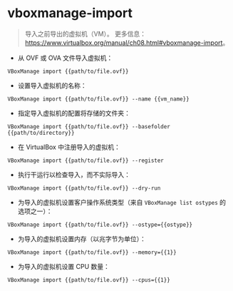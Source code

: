 # vboxmanage-import

> 导入之前导出的虚拟机（VM）。
> 更多信息：<https://www.virtualbox.org/manual/ch08.html#vboxmanage-import>。

- 从 OVF 或 OVA 文件导入虚拟机：

`VBoxManage import {{path/to/file.ovf}}`

- 设置导入虚拟机的名称：

`VBoxManage import {{path/to/file.ovf}} --name {{vm_name}}`

- 指定导入虚拟机的配置将存储的文件夹：

`VBoxManage import {{path/to/file.ovf}} --basefolder {{path/to/directory}}`

- 在 VirtualBox 中注册导入的虚拟机：

`VBoxManage import {{path/to/file.ovf}} --register`

- 执行干运行以检查导入，而不实际导入：

`VBoxManage import {{path/to/file.ovf}} --dry-run`

- 为导入的虚拟机设置客户操作系统类型（来自 `VBoxManage list ostypes` 的选项之一）：

`VBoxManage import {{path/to/file.ovf}} --ostype={{ostype}}`

- 为导入的虚拟机设置内存（以兆字节为单位）：

`VBoxManage import {{path/to/file.ovf}} --memory={{1}}`

- 为导入的虚拟机设置 CPU 数量：

`VBoxManage import {{path/to/file.ovf}} --cpus={{1}}`